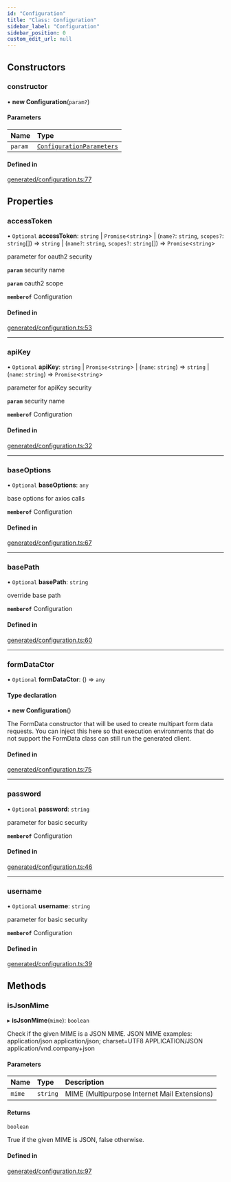 ```yaml
---
id: "Configuration"
title: "Class: Configuration"
sidebar_label: "Configuration"
sidebar_position: 0
custom_edit_url: null
---
```


## Constructors

### constructor

• **new Configuration**(`param?`)

#### Parameters

| Name | Type |
| :------ | :------ |
| `param` | [`ConfigurationParameters`](../interfaces/ConfigurationParameters.md) |

#### Defined in

[generated/configuration.ts:77](https://github.com/refinery-labs/lunasec-monorepo/blob/59906a9/js/sdks/packages/tokenizer-sdk/src/generated/configuration.ts#L77)

## Properties

### accessToken

• `Optional` **accessToken**: `string` \| `Promise`<`string`\> \| (`name?`: `string`, `scopes?`: `string`[]) => `string` \| (`name?`: `string`, `scopes?`: `string`[]) => `Promise`<`string`\>

parameter for oauth2 security

**`param`** security name

**`param`** oauth2 scope

**`memberof`** Configuration

#### Defined in

[generated/configuration.ts:53](https://github.com/refinery-labs/lunasec-monorepo/blob/59906a9/js/sdks/packages/tokenizer-sdk/src/generated/configuration.ts#L53)

___

### apiKey

• `Optional` **apiKey**: `string` \| `Promise`<`string`\> \| (`name`: `string`) => `string` \| (`name`: `string`) => `Promise`<`string`\>

parameter for apiKey security

**`param`** security name

**`memberof`** Configuration

#### Defined in

[generated/configuration.ts:32](https://github.com/refinery-labs/lunasec-monorepo/blob/59906a9/js/sdks/packages/tokenizer-sdk/src/generated/configuration.ts#L32)

___

### baseOptions

• `Optional` **baseOptions**: `any`

base options for axios calls

**`memberof`** Configuration

#### Defined in

[generated/configuration.ts:67](https://github.com/refinery-labs/lunasec-monorepo/blob/59906a9/js/sdks/packages/tokenizer-sdk/src/generated/configuration.ts#L67)

___

### basePath

• `Optional` **basePath**: `string`

override base path

**`memberof`** Configuration

#### Defined in

[generated/configuration.ts:60](https://github.com/refinery-labs/lunasec-monorepo/blob/59906a9/js/sdks/packages/tokenizer-sdk/src/generated/configuration.ts#L60)

___

### formDataCtor

• `Optional` **formDataCtor**: () => `any`

#### Type declaration

• **new Configuration**()

The FormData constructor that will be used to create multipart form data
requests. You can inject this here so that execution environments that
do not support the FormData class can still run the generated client.

#### Defined in

[generated/configuration.ts:75](https://github.com/refinery-labs/lunasec-monorepo/blob/59906a9/js/sdks/packages/tokenizer-sdk/src/generated/configuration.ts#L75)

___

### password

• `Optional` **password**: `string`

parameter for basic security

**`memberof`** Configuration

#### Defined in

[generated/configuration.ts:46](https://github.com/refinery-labs/lunasec-monorepo/blob/59906a9/js/sdks/packages/tokenizer-sdk/src/generated/configuration.ts#L46)

___

### username

• `Optional` **username**: `string`

parameter for basic security

**`memberof`** Configuration

#### Defined in

[generated/configuration.ts:39](https://github.com/refinery-labs/lunasec-monorepo/blob/59906a9/js/sdks/packages/tokenizer-sdk/src/generated/configuration.ts#L39)

## Methods

### isJsonMime

▸ **isJsonMime**(`mime`): `boolean`

Check if the given MIME is a JSON MIME.
JSON MIME examples:
  application/json
  application/json; charset=UTF8
  APPLICATION/JSON
  application/vnd.company+json

#### Parameters

| Name | Type | Description |
| :------ | :------ | :------ |
| `mime` | `string` | MIME (Multipurpose Internet Mail Extensions) |

#### Returns

`boolean`

True if the given MIME is JSON, false otherwise.

#### Defined in

[generated/configuration.ts:97](https://github.com/refinery-labs/lunasec-monorepo/blob/59906a9/js/sdks/packages/tokenizer-sdk/src/generated/configuration.ts#L97)
